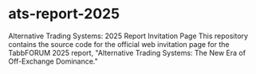 # ats-report-2025
Alternative Trading Systems: 2025 Report Invitation Page This repository contains the source code for the official web invitation page for the TabbFORUM 2025 report, "Alternative Trading Systems: The New Era of Off-Exchange Dominance."
